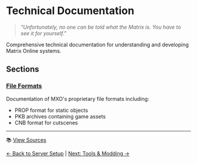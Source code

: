 # Technical Documentation

> *"Unfortunately, no one can be told what the Matrix is. You have to see it for yourself."*

Comprehensive technical documentation for understanding and developing Matrix Online systems.

## Sections

### [File Formats](file-formats/)
Documentation of MXO's proprietary file formats including:
- PROP format for static objects
- PKB archives containing game assets
- CNB format for cutscenes

---

📚 [View Sources](/sources/03-technical-docs/index-sources.md)

[← Back to Server Setup](/02-server-setup/) | [Next: Tools & Modding →](/04-tools-modding/)
